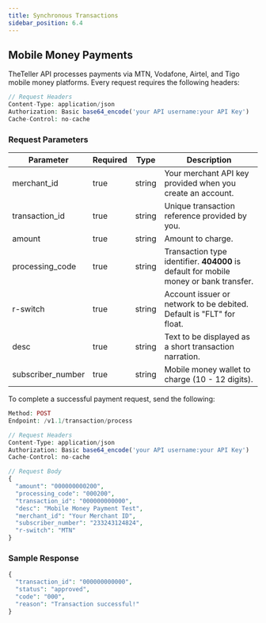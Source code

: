 ```yaml
---
title: Synchronous Transactions
sidebar_position: 6.4
---
```



## Mobile Money Payments

TheTeller API processes payments via MTN, Vodafone, Airtel, and Tigo mobile money platforms. Every request requires the following headers:

```php
// Request Headers
Content-Type: application/json
Authorization: Basic base64_encode('your API username:your API Key')
Cache-Control: no-cache
```

### Request Parameters

| Parameter          | Required | Type   | Description                                                                 |
|--------------------|----------|--------|-----------------------------------------------------------------------------|
| merchant_id        | true     | string | Your merchant API key provided when you create an account.                  |
| transaction_id     | true     | string | Unique transaction reference provided by you.                               |
| amount             | true     | string | Amount to charge.                                                          |
| processing_code    | true     | string | Transaction type identifier. **404000** is default for mobile money or bank transfer. |
| r-switch           | true     | string | Account issuer or network to be debited. Default is "FLT" for float.       |
| desc               | true     | string | Text to be displayed as a short transaction narration.                     |
| subscriber_number  | true     | string | Mobile money wallet to charge (10 - 12 digits).                             |

To complete a successful payment request, send the following:

```php
Method: POST
Endpoint: /v1.1/transaction/process

// Request Headers
Content-Type: application/json
Authorization: Basic base64_encode('your API username:your API Key')
Cache-Control: no-cache

// Request Body
{
  "amount": "000000000200",
  "processing_code": "000200",
  "transaction_id": "000000000000",
  "desc": "Mobile Money Payment Test",
  "merchant_id": "Your Merchant ID",
  "subscriber_number": "233243124824",
  "r-switch": "MTN"
}
```

### Sample Response

```php
{
  "transaction_id": "000000000000",
  "status": "approved",
  "code": "000",
  "reason": "Transaction successful!"
}
```